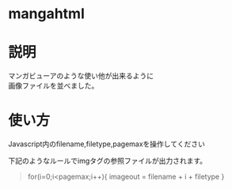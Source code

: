 # mangahtml

# 説明
マンガビューアのような使い他が出来るように\
画像ファイルを並べました。

# 使い方

Javascript内のfilename,filetype,pagemaxを操作してください

下記のようなルールでimgタグの参照ファイルが出力されます。
> for(i=0;i<pagemax;i++){
>   imageout = filename + i + filetype
> }

